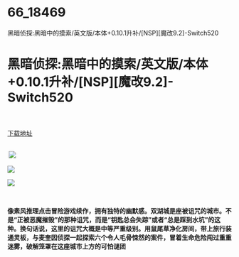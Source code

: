 # 66_18469
黑暗侦探:黑暗中的摸索/英文版/本体+0.10.1升补/[NSP][魔改9.2]-Switch520
# 黑暗侦探:黑暗中的摸索/英文版/本体+0.10.1升补/[NSP][魔改9.2]-Switch520
 <br/></br>
[下载地址](https://www.switch520.cc/article/18469 "下载地址")
<br/></br>

<p><strong>&nbsp;<img src="https://www.switch520.cc/muke_img/upload_art_editor_20210608-1_c2100994bf8d357fd15f153222b0987c.jpg"> </strong></p>
<p><strong><img src="https://www.switch520.cc/muke_img/upload_art_editor_20210608-1_254ffac7c82ecf61547efd42d386577d.jpg"></strong></p>
<p><strong><img src="https://www.switch520.cc/muke_img/upload_art_editor_20210608-1_4b92706894662b3d970277d1cd6eec10.jpg"></strong></p>
<p>&nbsp;</p>
<p><strong>像素风推理点击冒险游戏续作，拥有独特的幽默感。双湖城是座被诅咒的城市。不是“正被恶魔摧毁”的那种诅咒，而是“钥匙总会失踪”或者“总是踩到水坑”的这种。换句话说，这里的诅咒大概是中等严重级别。用鼠尾草净化房间，带上旅行装通灵板，与麦奎因侦探一起探索六个令人毛骨悚然的案件，冒着生命危险闯过重重迷雾，破解笼罩在这座城市上方的可怕谜团</strong></p>
<p><strong>&nbsp;</strong></p>
